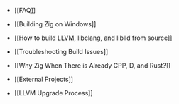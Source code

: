  * [[FAQ]]
 * [[Building Zig on Windows]]
 * [[How to build LLVM, libclang, and liblld from source]]
 * [[Troubleshooting Build Issues]]

 * [[Why Zig When There is Already CPP, D, and Rust?]]

 * [[External Projects]]

 * [[LLVM Upgrade Process]]
